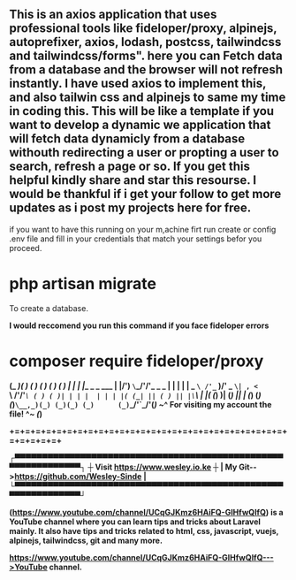 ## This is an axios application that uses professional tools like fideloper/proxy, alpinejs, autoprefixer, axios, lodash, postcss, tailwindcss and tailwindcss/forms". here you can Fetch data from a database and the browser will not refresh instantly. I have used axios to implement this, and also tailwin css and alpinejs to same my time in coding this. This will be like a template if you want to develop a dynamic we application that will fetch data dynamicly from a database withouth redirecting a user or propting a user to search, refresh a page or so. If you get this helpful kindly share and star this resourse. I would be thankful if i get your follow to get more updates as i post my projects here for free.

if you want to have this running on your m,achine firt run 
create or config .env file and fill in your credentials that match your settings befor you proceed.

<h1>  php artisan migrate</h1>

<p>To create a database.</p>
<b>I would reccomend you run this command if you face fideloper errors

<h1>composer require fideloper/proxy</h1>

(_   _)( )                  ( )       ( )   ( )           ( )
  | |  | |__     _ _   ___  | |/')    `\`\_/'/'_    _   _ | |
  | |  |  _ `\ /'_` )/' _ `\| , <       `\ /'/'_`\ ( ) ( )| |
  | |  | | | |( (_| || ( ) || |\`\       | |( (_) )| (_) || |
  (_)  (_) (_)`\__,_)(_) (_)(_) (_)      (_)`\___/'`\___/'(_)
              ~_^ For visiting my account the file! ^_~           (_)
              
+=+=+=+=+=+=+=+=+=+=+=+=+=+=+=+=+=+=+=+=+=+=+=+=+=+=+=+=+=+=+=+

┌▀▀▀▀▀▀▀▀▀▀▀▀▀▀▀▀▀▀▀▀▀▀▀▀▀▀▀▀▀▀▀▀▀▀▀▀▀▀▀▀▀▀▀▀▀▀▀▀▀▀▀▀▀▀▀▀▀▀▀▀▀▀┐
┼              Visit https://www.wesley.io.ke                  ┼
|      My Git-->https://github.com/Wesley-Sinde                |
└▀▀▀▀▀▀▀▀▀▀▀▀▀▀▀▀▀▀▀▀▀▀▀▀▀▀▀▀▀▀▀▀▀▀▀▀▀▀▀▀▀▀▀▀▀▀▀▀▀▀▀▀▀▀▀▀▀▀▀▀▀▀┘




(https://www.youtube.com/channel/UCqGJKmz6HAiFQ-GIHfwQIfQ) is a YouTube channel where you can learn tips and tricks about Laravel mainly. It also have tips and tricks related to html, css, javascript, vuejs, alpinejs, tailwindcss, git and many more.


https://www.youtube.com/channel/UCqGJKmz6HAiFQ-GIHfwQIfQ--->YouTube channel.
